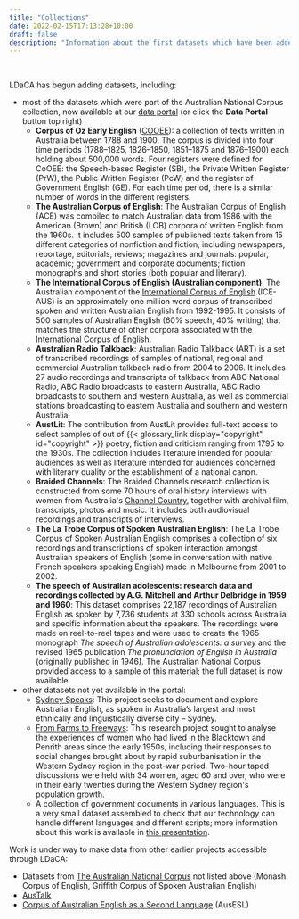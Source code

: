 ```yaml
---
title: "Collections"
date: 2022-02-15T17:13:28+10:00
draft: false
description: "Information about the first datasets which have been added to LDaCA."
---
```


<br>

LDaCA has begun adding datasets, including:

- most of the datasets which were part of the Australian National Corpus collection, now available at our [data portal](https://data.ldaca.edu.au/search) (or click the **Data Portal** button top right)
  - **Corpus of Oz Early English** ([COOEE](https://varieng.helsinki.fi/CoRD/corpora/COOEE/basic.html)): a collection of texts written in Australia between 1788 and 1900. The corpus is divided into four time periods (1788–1825, 1826–1850, 1851–1875 and 1876–1900) each holding about 500,000 words. Four registers were defined for CoOEE: the Speech-based Register (SB), the Private Written Register (PrW), the Public Written Register (PcW) and the register of Government English (GE). For each time period, there is a similar number of words in the different registers.
  - **The Australian Corpus of English**: The Australian Corpus of English (ACE) was compiled to match Australian data from 1986 with the American (Brown) and British (LOB) corpora of written English from the 1960s. It includes 500 samples of published texts taken from 15 different categories of nonfiction and fiction, including newspapers, reportage, editorials, reviews; magazines and journals: popular, academic; government and corporate documents; fiction monographs and short stories (both popular and literary).
  - **The International Corpus of English (Australian component)**: The Australian component of the [International Corpus of English](http://ice-corpora.net/ice/index.html) (ICE-AUS) is an approximately one million word corpus of transcribed spoken and written Australian English from 1992-1995. It consists of 500 samples of Australian English (60% speech, 40% writing) that matches the structure of other corpora associated with the International Corpus of English.
  - **Australian Radio Talkback**: Australian Radio Talkback (ART) is a set of transcribed recordings of samples of national, regional and commercial Australian talkback radio from 2004 to 2006. It includes 27 audio recordings and transcripts of talkback from ABC National Radio, ABC Radio broadcasts to eastern Australia, ABC Radio broadcasts to southern and western Australia, as well as commercial stations broadcasting to eastern Australia and southern and western Australia.
  - **AustLit**: The contribution from AustLit provides full-text access to select samples of out of {{< glossary_link display="copyright" id="copyright" >}} poetry, fiction and criticism ranging from 1795 to the 1930s. The collection includes literature intended for popular audiences as well as literature intended for audiences concerned with literary quality or the establishment of a national canon.
  - **Braided Channels**: The Braided Channels research collection is constructed from some 70 hours of oral history interviews with women from Australia's [Channel Country](https://en.wikipedia.org/wiki/Channel_Country), together with archival film, transcripts, photos and music. It includes both audiovisual recordings and transcripts of interviews.
  - **The La Trobe Corpus of Spoken Australian English**: The La Trobe Corpus of Spoken Australian English comprises a collection of six recordings and transcriptions of spoken interaction amongst Australian speakers of English (some in conversation with native French speakers speaking English) made in Melbourne from 2001 to 2002.
  - **The speech of Australian adolescents: research data and recordings collected by A.G. Mitchell and Arthur Delbridge in 1959 and 1960**: This dataset comprises 22,187 recordings of Australian English as spoken by 7,736 students at 330 schools across Australia and specific information about the speakers. The recordings were made on reel-to-reel tapes and were used to create the 1965 monograph _The speech of Australian adolescents: a survey_ and the revised 1965 publication _The pronunciation of English in Australia_ (originally published in 1946). The Australian National Corpus provided access to a sample of this material; the full dataset is now available.
- other datasets not yet available in the portal:
  - [Sydney Speaks](https://legacy.dynamicsoflanguage.edu.au/pages/connections.php): This project seeks to document and explore Australian English, as spoken in Australia’s largest and most ethnically and linguistically diverse city – Sydney.
  - [From Farms to Freeways](http://omeka.uws.edu.au/farmstofreeways/): This research project sought to analyse the experiences of women who had lived in the Blacktown and Penrith areas since the early 1950s, including their responses to social changes brought about by rapid suburbanisation in the Western Sydney region in the post-war period. Two-hour taped discussions were held with 34 women, aged 60 and over, who were in their early twenties during the Western Sydney region's population growth.
  - A collection of government documents in various languages. This is a very small dataset assembled to check that our technology can handle different languages and different scripts; more information about this work is available in [this presentation](https://ptsefton.com/2022/01/27/DAMTA_Slides_v1/index.html).

Work is under way to make data from other earlier projects accessible through LDaCA:

- Datasets from [The Australian National Corpus](https://www.ausnc.org.au) not listed above (Monash Corpus of English, Griffith Corpus of Spoken Australian English)
- [AusTalk](https://researchers.mq.edu.au/en/publications/austalk-an-audio-visual-corpus-of-australian-english)
- [Corpus of Australian English as a Second Language](https://datacommons.anu.edu.au/DataCommons/rest/display/anudc:6272) (AusESL)

<br>
